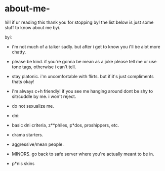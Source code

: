 # about-me-

hi!! if ur reading this thank you for stopping by! the list below is just some stuff to know about me byi.

byi:

- i'm not much of a talker sadly. but after i get to know you i'll be alot more chatty.
- please be kind. if you're gonna be mean as a joke please tell me or use tone tags, otherwise i can't tell.
- stay platonic. i'm uncomfortable with flirts. but if it's just compliments thats okay!
- i'm always c+h friendly! if you see me hanging around dont be shy to sit/cuddle by me. i won't reject.
- do not sexualize me.

- dni:
  
- basic dni criteria, z**philes, p*dos, proshippers, etc.
- drama starters.
- aggressive/mean people.
- MINORS. go back to safe server where you're actually meant to be in.
- p*nis skins
